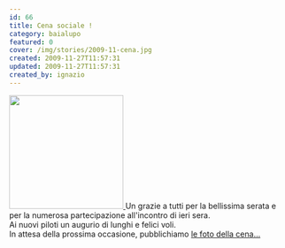 ```yaml
---
id: 66
title: Cena sociale !
category: baialupo
featured: 0
cover: /img/stories/2009-11-cena.jpg
created: 2009-11-27T11:57:31
updated: 2009-11-27T11:57:31
created_by: ignazio
---
```


<a href="/gallery/2009-11-cena-baia" target="_blank">
<img  height="206" src="/img/stories/2009-11-cena.jpg" class="float-start mr-3 w-[300px]"/>
</a>
Un grazie a tutti per la bellissima serata e per la numerosa partecipazione all'incontro di ieri sera.
<br class="mb-2">
Ai nuovi piloti un augurio di lunghi e felici voli.
<br class="mb-2">
In attesa della prossima occasione, pubblichiamo <a href="/gallery/2009-11-cena-baia" target="_blank">le foto della cena...</a>
